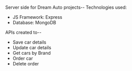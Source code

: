 Server side for Dream Auto projects--
Technologies used:
* JS Framework: Express
* Database: MongoDB

APIs created to--
* Save car details
* Update car details
* Get cars by Brand
* Order car
* Delete order
